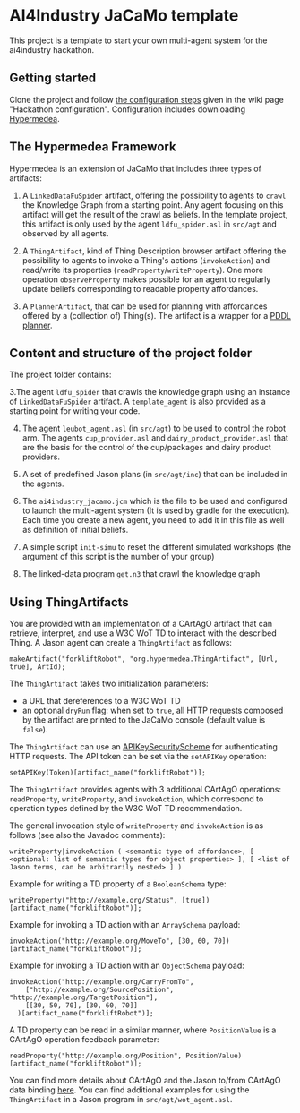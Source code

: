 # AI4Industry JaCaMo template

This project is a template to start your own multi-agent system for the ai4industry hackathon.

## Getting started

Clone the project and follow [the configuration steps](https://gitlab.emse.fr/ai4industry/hackathon/-/wikis/hackathon-configuration#user-content-autonomous-agents) given in the wiki page "Hackathon configuration". Configuration includes downloading [Hypermedea](https://github.com/Hypermedea/hypermedea).

## The Hypermedea Framework

Hypermedea is an extension of JaCaMo that includes three types of artifacts:

1. A `LinkedDataFuSpider` artifact, offering the possibility to agents to `crawl` the Knowledge Graph from a starting point. Any agent focusing on this artifact will get the result of the crawl as beliefs.
In the template project, this artifact is only used by the agent `ldfu_spider.asl` in `src/agt` and observed by all agents.

2. A `ThingArtifact`, kind of Thing Description browser artifact offering the possibility to agents to invoke a Thing's actions (`invokeAction`) and read/write its properties (`readProperty`/`writeProperty`). One more operation `observeProperty` makes possible for an agent to regularly update beliefs corresponding to readable property affordances.

3. A `PlannerArtifact`, that can be used for planning with affordances offered by a (collection of) Thing(s). The artifact is a wrapper for a [PDDL planner](https://planning.wiki/).

## Content and structure of the project folder

The project folder contains:

3.The agent `ldfu_spider` that crawls the knowledge graph using an instance of `LinkedDataFuSpider` artifact. A `template_agent` is also provided as a starting point for writing your code.

4. The agent `leubot_agent.asl` (in `src/agt`) to be used to control the robot arm. The agents `cup_provider.asl` and `dairy_product_provider.asl` that are the basis for the control of the cup/packages and dairy product providers.

5. A set of predefined Jason plans (in `src/agt/inc`) that can be included in the agents.

6. The `ai4industry_jacamo.jcm` which is the file to be used and configured to launch the multi-agent system (It is used by gradle for the execution). Each time you create a new agent, you need to add it in this file as well as definition of initial beliefs.

7. A simple script `init-simu` to reset the different simulated workshops (the argument of this script is the number of your group)

8. The linked-data program `get.n3` that crawl the knowledge graph

## Using ThingArtifacts

You are provided with an implementation of a CArtAgO artifact that can retrieve, interpret, and use a W3C WoT TD to interact with the described Thing. A Jason agent can create a `ThingArtifact` as follows:

```
makeArtifact("forkliftRobot", "org.hypermedea.ThingArtifact", [Url, true], ArtId);
```

The `ThingArtifact` takes two initialization parameters:
- a URL that dereferences to a W3C WoT TD
- an optional `dryRun` flag: when set to `true`, all HTTP requests composed by the artifact are printed to the JaCaMo console (default value is `false`).

The `ThingArtifact` can use an [APIKeySecurityScheme](https://www.w3.org/TR/wot-thing-description/#apikeysecurityscheme) for authenticating HTTP requests. The API token can be set via the `setAPIKey` operation:

```
setAPIKey(Token)[artifact_name("forkliftRobot")];
```

The `ThingArtifact` provides agents with 3 additional CArtAgO operations: `readProperty`, `writeProperty`, and `invokeAction`, which correspond to operation types defined by the W3C WoT TD recommendation.

The general invocation style of `writeProperty` and `invokeAction` is as follows (see also the Javadoc comments):

```
writeProperty|invokeAction ( <semantic type of affordance>, [ <optional: list of semantic types for object properties> ], [ <list of Jason terms, can be arbitrarily nested> ] )
```

Example for writing a TD property of a `BooleanSchema` type:

```
writeProperty("http://example.org/Status", [true])[artifact_name("forkliftRobot")];
```

Example for invoking a TD action with an `ArraySchema` payload:

```
invokeAction("http://example.org/MoveTo", [30, 60, 70])[artifact_name("forkliftRobot")];
```

Example for invoking a TD action with an `ObjectSchema` payload:

```
invokeAction("http://example.org/CarryFromTo",
    ["http://example.org/SourcePosition", "http://example.org/TargetPosition"],
    [[30, 50, 70], [30, 60, 70]]
  )[artifact_name("forkliftRobot")];
```

A TD property can be read in a similar manner, where `PositionValue` is a CArtAgO operation feedback parameter:

```
readProperty("http://example.org/Position", PositionValue)[artifact_name("forkliftRobot")];
```

You can find more details about CArtAgO and the Jason to/from CArtAgO data binding [here](http://cartago.sourceforge.net/?page_id=47). You can find additional examples for using the `ThingArtifact` in a Jason program in `src/agt/wot_agent.asl`.

